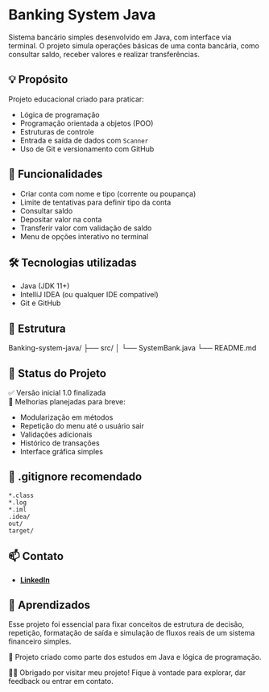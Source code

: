 # Banking System Java

Sistema bancário simples desenvolvido em Java, com interface via terminal. O projeto simula operações básicas de uma conta bancária, como consultar saldo, receber valores e realizar transferências.

## 💡 Propósito

Projeto educacional criado para praticar:

- Lógica de programação
- Programação orientada a objetos (POO)
- Estruturas de controle
- Entrada e saída de dados com `Scanner`
- Uso de Git e versionamento com GitHub

## 🚀 Funcionalidades

- Criar conta com nome e tipo (corrente ou poupança)
- Limite de tentativas para definir tipo da conta
- Consultar saldo
- Depositar valor na conta
- Transferir valor com validação de saldo
- Menu de opções interativo no terminal

## 🛠️ Tecnologias utilizadas

- Java (JDK 11+)
- IntelliJ IDEA (ou qualquer IDE compatível)
- Git e GitHub

## 📁 Estrutura

Banking-system-java/
├── src/
│ └── SystemBank.java
└── README.md

## 📌 Status do Projeto

✅ Versão inicial 1.0 finalizada   
🚧 Melhorias planejadas para breve:
- Modularização em métodos
- Repetição do menu até o usuário sair
- Validações adicionais
- Histórico de transações
- Interface gráfica simples

## 🔐 .gitignore recomendado

```gitignore
*.class
*.log
*.iml
.idea/
out/
target/
```
## 📫 Contato

- **[LinkedIn](https://www.linkedin.com/in/paulo-m-sandes-51742422b)**

## 🧠 Aprendizados
Esse projeto foi essencial para fixar conceitos de estrutura de decisão, repetição, formatação de saída e simulação de fluxos reais de um sistema financeiro simples.

📌 Projeto criado como parte dos estudos em Java e lógica de programação.

✌🏻 Obrigado por visitar meu projeto! Fique à vontade para explorar, dar feedback ou entrar em contato.